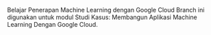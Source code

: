 Belajar Penerapan Machine Learning dengan Google Cloud
Branch ini digunakan untuk modul Studi Kasus: Membangun Aplikasi Machine Learning Dengan Google Cloud.
